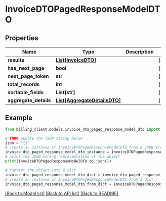 # InvoiceDTOPagedResponseModelDTO


## Properties

Name | Type | Description | Notes
------------ | ------------- | ------------- | -------------
**results** | [**List[InvoiceDTO]**](InvoiceDTO.md) |  | [optional] 
**has_next_page** | **bool** |  | [optional] 
**next_page_token** | **str** |  | [optional] 
**total_records** | **int** |  | [optional] 
**sortable_fields** | **List[str]** |  | [optional] 
**aggregate_details** | [**List[AggregateDetailsDTO]**](AggregateDetailsDTO.md) |  | [optional] 

## Example

```python
from billing_client.models.invoice_dto_paged_response_model_dto import InvoiceDTOPagedResponseModelDTO

# TODO update the JSON string below
json = "{}"
# create an instance of InvoiceDTOPagedResponseModelDTO from a JSON string
invoice_dto_paged_response_model_dto_instance = InvoiceDTOPagedResponseModelDTO.from_json(json)
# print the JSON string representation of the object
print(InvoiceDTOPagedResponseModelDTO.to_json())

# convert the object into a dict
invoice_dto_paged_response_model_dto_dict = invoice_dto_paged_response_model_dto_instance.to_dict()
# create an instance of InvoiceDTOPagedResponseModelDTO from a dict
invoice_dto_paged_response_model_dto_from_dict = InvoiceDTOPagedResponseModelDTO.from_dict(invoice_dto_paged_response_model_dto_dict)
```
[[Back to Model list]](../README.md#documentation-for-models) [[Back to API list]](../README.md#documentation-for-api-endpoints) [[Back to README]](../README.md)


